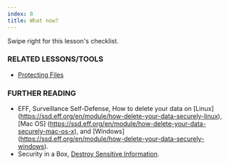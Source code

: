 ```yaml
---
index: 0
title: What now?
---
```

Swipe right for this lesson's checklist.

### RELATED LESSONS/TOOLS

*   [Protecting Files](umbrella://lesson/protecting-files)

### FURTHER READING

*   EFF, Surveillance Self-Defense, How to delete your data on [Linux] (https://ssd.eff.org/en/module/how-delete-your-data-securely-linux), [Mac OS] (https://ssd.eff.org/en/module/how-delete-your-data-securely-mac-os-x), and [Windows] (https://ssd.eff.org/en/module/how-delete-your-data-securely-windows). 
*   Security in a Box, [Destroy Sensitive Information](https://securityinabox.org/en/guide/destroy-sensitive-information/).